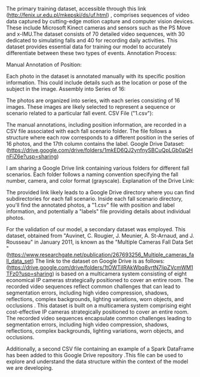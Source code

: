The primary training dataset, accessible through this link (http://fenix.ur.edu.pl/mkepski/ds/uf.html) , comprises sequences of video data captured by cutting-edge motion capture and computer vision devices. These include Microsoft Kinect cameras and sensors such as the PS Move and x-IMU.The dataset consists of 70 detailed video sequences, with 30 dedicated to simulating falls and 40 for recording daily activities. This dataset provides essential data for training our model to accurately differentiate between these two types of events.
Annotation Process:

Manual Annotation of Position:

Each photo in the dataset is annotated manually with its specific position information. This could include details such as the location or pose of the subject in the image.
Assembly into Series of 16:

The photos are organized into series, with each series consisting of 16 images. These images are likely selected to represent a sequence or scenario related to a particular fall event.
CSV File ("1.csv"):

The manual annotations, including position information, are recorded in a CSV file associated with each fall scenario folder. The file follows a structure where each row corresponds to a different position in the series of 16 photos, and the 17th column contains the label. Google Drive Dataset: 
(https://drive.google.com/drive/folders/1mkED6QJ2ynfnySBCuQpLGb0aQHnFiZ6e?usp=sharing)


I am sharing a Google Drive link containing various folders for different fall scenarios. Each folder follows a naming convention specifying the fall number, camera, and color format (grayscale).
Explanation of the Drive Link:

The provided link likely leads to a Google Drive directory where you can find subdirectories for each fall scenario.
Inside each fall scenario directory, you'll find the annotated photos, a "1.csv" file with position and label information, and potentially a "labels" file providing details about individual photos.

For the validation of our model, a secondary dataset was employed. This dataset, obtained from "Auvinet, C. Rougier, J. Meunier, A. St-Arnaud, and J. Rousseau" in January 2011, is known as the "Multiple Cameras Fall Data Set " (https://www.researchgate.net/publication/267693256_Multiple_cameras_fall_data_set)
The link to the dataset on Google Drive is as follows:  (https://drive.google.com/drive/folders/1tOWTiIRAkWbq8vrtN7ljpZVcmWM1TFz0?usp=sharing)
is based on a multicamera system consisting of eight economical IP cameras strategically positioned to cover an entire room. The recorded video sequences reflect common challenges that can lead to segmentation errors, including high video compression, shadows, reflections, complex backgrounds, lighting variations, worn objects, and occlusions .
This dataset is built on a multicamera system comprising eight cost-effective IP cameras strategically positioned to cover an entire room. The recorded video sequences encapsulate common challenges leading to segmentation errors, including high video compression, shadows, reflections, complex backgrounds, lighting variations, worn objects, and occlusions.

Additionally, a second CSV file containing an example of a Spark DataFrame has been added to this Google Drive repository .This file can be used to explore and understand the data structure within the context of the model we are developing.
